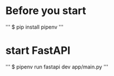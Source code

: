 # Before you start


'''
$ pip install pipenv
'''

# start FastAPI

'''
$ pipenv run fastapi dev app/main.py
'''



